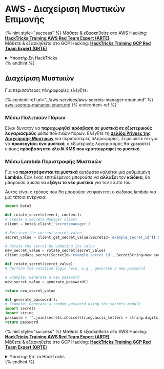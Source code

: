 # AWS - Διαχείριση Μυστικών Επιμονής

{% hint style="success" %}
Μάθετε & εξασκηθείτε στο AWS Hacking:<img src="../../../.gitbook/assets/image (1) (1) (1) (1).png" alt="" data-size="line">[**HackTricks Training AWS Red Team Expert (ARTE)**](https://training.hacktricks.xyz/courses/arte)<img src="../../../.gitbook/assets/image (1) (1) (1) (1).png" alt="" data-size="line">\
Μάθετε & εξασκηθείτε στο GCP Hacking: <img src="../../../.gitbook/assets/image (2) (1).png" alt="" data-size="line">[**HackTricks Training GCP Red Team Expert (GRTE)**<img src="../../../.gitbook/assets/image (2) (1).png" alt="" data-size="line">](https://training.hacktricks.xyz/courses/grte)

<details>

<summary>Υποστήριξη HackTricks</summary>

* Ελέγξτε τα [**σχέδια συνδρομής**](https://github.com/sponsors/carlospolop)!
* **Εγγραφείτε στην** 💬 [**ομάδα Discord**](https://discord.gg/hRep4RUj7f) ή στην [**ομάδα telegram**](https://t.me/peass) ή **ακολουθήστε** μας στο **Twitter** 🐦 [**@hacktricks\_live**](https://twitter.com/hacktricks_live)**.**
* **Μοιραστείτε κόλπα hacking υποβάλλοντας PRs στα** [**HackTricks**](https://github.com/carlospolop/hacktricks) και [**HackTricks Cloud**](https://github.com/carlospolop/hacktricks-cloud) github repos.

</details>
{% endhint %}

## Διαχείριση Μυστικών

Για περισσότερες πληροφορίες ελέγξτε:

{% content-ref url="../aws-services/aws-secrets-manager-enum.md" %}
[aws-secrets-manager-enum.md](../aws-services/aws-secrets-manager-enum.md)
{% endcontent-ref %}

### Μέσω Πολιτικών Πόρων

Είναι δυνατόν να **παραχωρηθεί πρόσβαση σε μυστικά σε εξωτερικούς λογαριασμούς** μέσω πολιτικών πόρων. Ελέγξτε τη [**σελίδα Privesc της Διαχείρισης Μυστικών**](../aws-privilege-escalation/aws-secrets-manager-privesc.md) για περισσότερες πληροφορίες. Σημειώστε ότι για να **προσεγγίσει ένα μυστικό**, ο εξωτερικός λογαριασμός θα χρειαστεί επίσης **πρόσβαση στο κλειδί KMS που κρυπτογραφεί το μυστικό**.

### Μέσω Lambda Περιστροφής Μυστικών

Για να **περιστρέφονται τα μυστικά** αυτόματα καλείται μια ρυθμισμένη **Lambda**. Εάν ένας επιτιθέμενος μπορούσε να **αλλάξει** τον **κώδικα**, θα μπορούσε άμεσα να **εξάγει το νέο μυστικό** για τον εαυτό του.

Αυτός είναι ο τρόπος που θα μπορούσε να φαίνεται ο κώδικας lambda για μια τέτοια ενέργεια:
```python
import boto3

def rotate_secrets(event, context):
# Create a Secrets Manager client
client = boto3.client('secretsmanager')

# Retrieve the current secret value
secret_value = client.get_secret_value(SecretId='example_secret_id')['SecretString']

# Rotate the secret by updating its value
new_secret_value = rotate_secret(secret_value)
client.update_secret(SecretId='example_secret_id', SecretString=new_secret_value)

def rotate_secret(secret_value):
# Perform the rotation logic here, e.g., generate a new password

# Example: Generate a new password
new_secret_value = generate_password()

return new_secret_value

def generate_password():
# Example: Generate a random password using the secrets module
import secrets
import string
password = ''.join(secrets.choice(string.ascii_letters + string.digits) for i in range(16))
return password
```
{% hint style="success" %}
Μάθετε & εξασκηθείτε στο AWS Hacking:<img src="../../../.gitbook/assets/image (1) (1) (1) (1).png" alt="" data-size="line">[**HackTricks Training AWS Red Team Expert (ARTE)**](https://training.hacktricks.xyz/courses/arte)<img src="../../../.gitbook/assets/image (1) (1) (1) (1).png" alt="" data-size="line">\
Μάθετε & εξασκηθείτε στο GCP Hacking: <img src="../../../.gitbook/assets/image (2) (1).png" alt="" data-size="line">[**HackTricks Training GCP Red Team Expert (GRTE)**<img src="../../../.gitbook/assets/image (2) (1).png" alt="" data-size="line">](https://training.hacktricks.xyz/courses/grte)

<details>

<summary>Υποστηρίξτε το HackTricks</summary>

* Ελέγξτε τα [**σχέδια συνδρομής**](https://github.com/sponsors/carlospolop)!
* **Εγγραφείτε στην** 💬 [**ομάδα Discord**](https://discord.gg/hRep4RUj7f) ή στην [**ομάδα telegram**](https://t.me/peass) ή **ακολουθήστε** μας στο **Twitter** 🐦 [**@hacktricks\_live**](https://twitter.com/hacktricks_live)**.**
* **Μοιραστείτε κόλπα hacking υποβάλλοντας PRs στα** [**HackTricks**](https://github.com/carlospolop/hacktricks) και [**HackTricks Cloud**](https://github.com/carlospolop/hacktricks-cloud) github repos.

</details>
{% endhint %}
